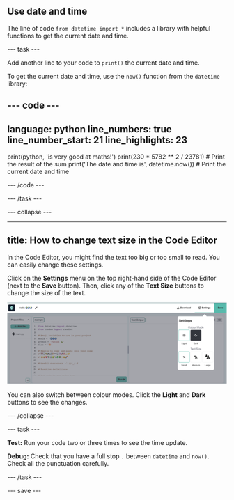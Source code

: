 ## Use date and time

The line of code `from datetime import *` includes a library with helpful functions to get the current date and time.

--- task ---

Add another line to your code to `print()` the current date and time.

To get the current date and time, use the `now()` function from the `datetime` library:

--- code ---
---
language: python
line_numbers: true
line_number_start: 21
line_highlights: 23
---

print(python, 'is very good at maths!')
print(230 * 5782 ** 2 / 23781)  # Print the result of the sum
print('The date and time is', datetime.now())  # Print the current date and time
 
--- /code ---

--- /task ---

--- collapse ---

---
title: How to change text size in the Code Editor
---

In the Code Editor, you might find the text too big or too small to read. You can easily change these settings.

Click on the **Settings** menu on the top right-hand side of the Code Editor (next to the **Save** button). Then, click any of the **Text Size** buttons to change the size of the text.

![The Code Editor with the Settings menu open, showing the Colour Mode and Text Size options.](images/full_screen.png)

You can also switch between colour modes. Click the **Light** and **Dark** buttons to see the changes.

--- /collapse ---

--- task ---

**Test:** Run your code two or three times to see the time update.

**Debug:** Check that you have a full stop `.` between `datetime` and `now()`. Check all the punctuation carefully.

--- /task ---

--- save ---
